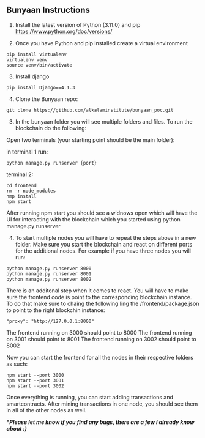 ## Bunyaan Instructions

1. Install the latest version of Python (3.11.0) and pip
   https://www.python.org/doc/versions/

2. Once you have Python and pip installed create a virtual environment

```
pip install virtualenv
virtualenv venv
source venv/bin/activate
```

3. Install django

```
pip install Django==4.1.3
```

4. Clone the Bunyaan repo:

```
git clone https://github.com/alkalaminstitute/bunyaan_poc.git
```

3. In the bunyaan folder you will see multiple folders and files. To run the blockchain do the following:

Open two terminals (your starting point should be the main folder):

in terminal 1 run:

```
python manage.py runserver {port}

```

terminal 2:

```
cd frontend
rm -r node_modules
nmp install
npm start
```

After running npm start you should see a widnows open which will have the UI for interacting with the blockchain which you started using python manage.py runserver

4. To start multiple nodes you will have to repeat the steps above in a new folder. Make sure you start the blockchain and react on different ports for the additional nodes. For example if you have three nodes you will run:

```
python manage.py runserver 8000
python manage.py runserver 8001
python manage.py runserver 8002
```

There is an additonal step when it comes to react. You will have to make sure the frontend code is point to the corresponding blockchain instance. To do that make sure to chaing the following ling the /frontend/package.json to point to the right blockchin instance:

```
"proxy": "http://127.0.0.1:8000"
```

The frontend running on 3000 should point to 8000
The frontend running on 3001 should point to 8001
The frontend running on 3002 should point to 8002

Now you can start the frontend for all the nodes in their respective folders as such:

```
npm start --port 3000
npm start --port 3001
npm start --port 3002
```

Once everything is running, you can start adding transactions and smartcontracts. After mining transactions in one node, you should see them in all of the other nodes as well.

**\*_Please let me know if you find any bugs, there are a few I already know about :)_**
